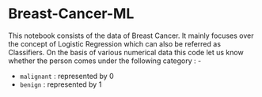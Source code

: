 # Breast-Cancer-ML
This notebook consists of the data of Breast Cancer. It mainly focuses over the concept of Logistic Regression which can also be referred as Classifiers. On the basis of various numerical data this code let us know whether the person comes under the following category : -
- `malignant` : represented by 0
- `benign` : represented by 1
